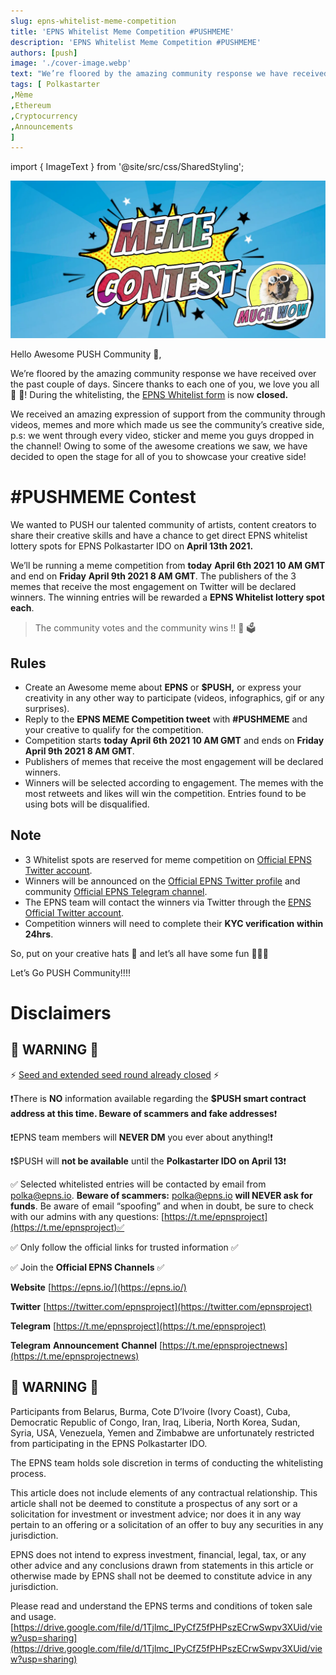 ```yaml
---
slug: epns-whitelist-meme-competition
title: 'EPNS Whitelist Meme Competition #PUSHMEME'
description: 'EPNS Whitelist Meme Competition #PUSHMEME'
authors: [push]
image: './cover-image.webp'
text: "We’re floored by the amazing community response we have received over the past couple of days. Sincere thanks to each one of you, we love you all 💖 🤗! During the whitelisting, the EPNS Whitelist form is now closed."
tags: [ Polkastarter
,Mème
,Ethereum
,Cryptocurrency
,Announcements
]
---
```


import { ImageText } from '@site/src/css/SharedStyling';

![Cover Image of EPNS Whitelist Meme Competition #PUSHMEME](./cover-image.webp)

<!--truncate-->

Hello Awesome PUSH Community 👋,

We’re floored by the amazing community response we have received over the past couple of days. Sincere thanks to each one of you, we love you all 💖 🤗! During the whitelisting, the [EPNS Whitelist form](https://medium.com/ethereum-push-notification-service/epns-whitelist-for-polkastarter-is-now-open-732e3b59b6a7) is now **closed.**

We received an amazing expression of support from the community through videos, memes and more which made us see the community’s creative side, p.s: we went through every video, sticker and meme you guys dropped in the channel! Owing to some of the awesome creations we saw, we have decided to open the stage for all of you to showcase your creative side!

# #PUSHMEME Contest

We wanted to PUSH our talented community of artists, content creators to share their creative skills and have a chance to get direct EPNS whitelist lottery spots for EPNS Polkastarter IDO on **April 13th 2021.**

We’ll be running a meme competition from **today** **April 6th 2021 10 AM GMT** and end on **Friday** **April 9th 2021 8 AM GMT**. The publishers of the 3 memes that receive the most engagement on Twitter will be declared winners. The winning entries will be rewarded a **EPNS Whitelist lottery spot each**.

> The community votes and the community wins !! 🥳 🗳️

## **Rules**

- Create an Awesome meme about **EPNS** or **$PUSH,** or express your creativity in any other way to participate (videos, infographics, gif or any surprises).
- Reply to the **EPNS MEME Competition tweet** with **#PUSHMEME** and your creative to qualify for the competition.
- Competition starts **today** **April 6th 2021 10 AM GMT** and ends on **Friday** **April 9th 2021 8 AM GMT**.
- Publishers of memes that receive the most engagement will be declared winners.
- Winners will be selected according to engagement. The memes with the most retweets and likes will win the competition. Entries found to be using bots will be disqualified.

## **Note**

- 3 Whitelist spots are reserved for meme competition on [Official EPNS Twitter account](https://twitter.com/epnsproject).
- Winners will be announced on the [Official EPNS Twitter profile](https://twitter.com/epnsproject) and community [Official EPNS Telegram channel](https://t.me/epnsproject).
- The EPNS team will contact the winners via Twitter through the [EPNS Official Twitter account](https://twitter.com/epnsproject).
- Competition winners will need to complete their **KYC verification** **within 24hrs**.

So, put on your creative hats 🤠 and let’s all have some fun 🎉🎉🎉

Let’s Go PUSH Community!!!!

# **Disclaimers**

## 🚨 **WARNING** 🚨

⚡ [Seed and extended seed round already closed](https://medium.com/ethereum-push-notification-service/epns-closes-10x-oversubscribed-extended-seed-round-ae03c60ae0f8) ⚡

❗There is **NO** information available regarding the **$PUSH smart contract address at this time. Beware of scammers and fake addresses**❗

❗EPNS team members will **NEVER DM** you ever about anything!❗

❗$PUSH will **not be available** until the **Polkastarter IDO on April 13**❗

✅ Selected whitelisted entries will be contacted by email from [polka@epns.io](mailto:polka@epns.io). **Beware of scammers:** [polka@epns.io](mailto:polka@epns.io) **will NEVER ask for funds**. Be aware of email “spoofing” and when in doubt, be sure to check with our admins with any questions: [https://t.me/epnsproject](https://t.me/epnsproject)✅

✅ Only follow the official links for trusted information ✅

✅ Join the **Official EPNS Channels** ✅

**Website** [https://epns.io/](https://epns.io/)

**Twitter** [https://twitter.com/epnsproject](https://twitter.com/epnsproject)

**Telegram** [https://t.me/epnsproject](https://t.me/epnsproject)

**Telegram** **Announcement** **Channel** [https://t.me/epnsprojectnews](https://t.me/epnsprojectnews)

## 🚨 **WARNING** 🚨

Participants from Belarus, Burma, Cote D’Ivoire (Ivory Coast), Cuba, Democratic Republic of Congo, Iran, Iraq, Liberia, North Korea, Sudan, Syria, USA, Venezuela, Yemen and Zimbabwe are unfortunately restricted from participating in the EPNS Polkastarter IDO.

The EPNS team holds sole discretion in terms of conducting the whitelisting process.

This article does not include elements of any contractual relationship. This article shall not be deemed to constitute a prospectus of any sort or a solicitation for investment or investment advice; nor does it in any way pertain to an offering or a solicitation of an offer to buy any securities in any jurisdiction.

EPNS does not intend to express investment, financial, legal, tax, or any other advice and any conclusions drawn from statements in this article or otherwise made by EPNS shall not be deemed to constitute advice in any jurisdiction.

Please read and understand the EPNS terms and conditions of token sale and usage. [https://drive.google.com/file/d/1Tjlmc_IPyCfZ5fPHPszECrwSwpv3XUid/view?usp=sharing](https://drive.google.com/file/d/1Tjlmc_IPyCfZ5fPHPszECrwSwpv3XUid/view?usp=sharing)
